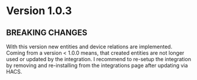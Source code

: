 # Version 1.0.3
## BREAKING CHANGES
With this version new entities and device relations are implemented. Coming from a version < 1.0.0 means, that created entities are not longer used or updated by the integration.
I recommend to re-setup the integration by removing and re-installing from the integrations page after updating via HACS.